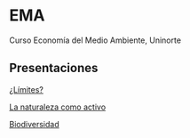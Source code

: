 # EMA
Curso Economía del Medio Ambiente, Uninorte

## Presentaciones

[¿Límites?](https://uninorte-my.sharepoint.com/:b:/g/personal/andresmv_uninorte_edu_co/EW4bMKjsuPtKsOo9CsBOR8kBxeWRY15WCAR__uROypzqkQ?e=iYLQwh)

[La naturaleza como activo](https://uninorte-my.sharepoint.com/:b:/g/personal/andresmv_uninorte_edu_co/EXdTshUzMatAg10m07S1ICQBFgIXGOXi4VPcZCAejVg0qw?e=mRHQOt)

[Biodiversidad](https://uninorte-my.sharepoint.com/:b:/g/personal/andresmv_uninorte_edu_co/ERYKIXdrDkZFg6f0MIzyapcB9_yL27szspWYueTF1ySlBA?e=a9bQKA)
